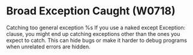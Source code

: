 # Broad Exception Caught (W0718)

Catching too general exception %s If you use a naked except Exception:
clause, you might end up catching exceptions other than the ones you
expect to catch. This can hide bugs or make it harder to debug programs
when unrelated errors are hidden.
